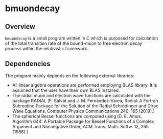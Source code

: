 # bmuondecay
## Overview
`bmuondecay` is a small program written in C which is purposed for calculation of the total transition rate of the bound-muon to free electron decay process within the relativistic framework.

## Dependencies
The program mainly depends on the following external libraries:
* All linear algebra operations are performed employing BLAS library. It is assumed that the user have their own BLAS installed.
* The radial muon and electron wave functions are calculated with the package RADIAL [F. Salvat and J. M. Fernández-Varea, Radial: A Fortran Subroutine Package for the Solution of the Radial Schrödinger and Dirac Wave Equations, Computer Physics Communications 240, 165 (2019).]
* The spherical Bessel functions are computed using [D. E. Amos, Algorithm 644: A Portable Package for Bessel Functions of a Complex Argument and Nonnegative Order, ACM Trans. Math. Softw. 12, 265 (1986).]

